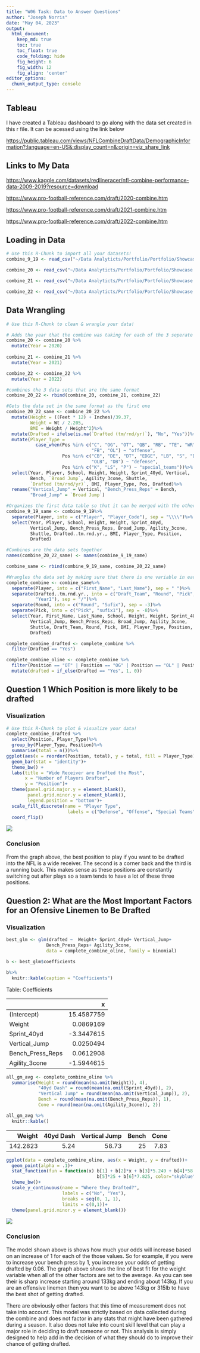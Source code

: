 ```yaml
---
title: "W06 Task: Data to Answer Questions"
author: "Joseph Norris"
date: "May 04, 2023"
output:
  html_document:  
    keep_md: true
    toc: true
    toc_float: true
    code_folding: hide
    fig_height: 6
    fig_width: 12
    fig_align: 'center'
editor_options: 
  chunk_output_type: console
---
```







## Tableau 

I have created a Tableau dashboard to go along with the data set created in this r file. It can be acessed using the link below 

https://public.tableau.com/views/NFLCombineDraftData/DemographicInformation?:language=en-US&:display_count=n&:origin=viz_share_link 


## Links to My Data

https://www.kaggle.com/datasets/redlineracer/nfl-combine-performance-data-2009-2019?resource=download
    
https://www.pro-football-reference.com/draft/2020-combine.htm
  
https://www.pro-football-reference.com/draft/2021-combine.htm  
    
https://www.pro-football-reference.com/draft/2022-combine.htm


## Loading in Data


```r
# Use this R-Chunk to import all your datasets!
combine_9_19 <- read_csv("~/Data Analyticts/Portfolio/Portfolio/Showcase Projects/NFL_combine/Data/NFL.csv")

combine_20 <- read_csv("~/Data Analyticts/Portfolio/Portfolio/Showcase Projects/NFL_combine/Data//2020_NFL_Combine_Data.csv")

combine_21 <- read_csv("~/Data Analyticts/Portfolio/Portfolio/Showcase Projects/NFL_combine/Data/2021_NFL_Combine_Data.csv")

combine_22 <- read_csv("~/Data Analyticts/Portfolio/Portfolio/Showcase Projects/NFL_combine/Data/2022_NFL_Combine_Data.csv")
```


## Data Wrangling


```r
# Use this R-Chunk to clean & wrangle your data!

# Adds the year that the combine was taking for each of the 3 seperate year datasets 
combine_20 <- combine_20 %>%
  mutate(Year = 2020)
  
combine_21 <- combine_21 %>%
  mutate(Year = 2021)

combine_22 <- combine_22 %>%
  mutate(Year = 2022)

#combines the 3 data sets that are the same format
combine_20_22 <- rbind(combine_20, combine_21, combine_22) 

#Gets the data set in the same format as the first one
combine_20_22_same <- combine_20_22 %>%
  mutate(Height = ((Feet * 12) + Inches)/39.37,
         Weight = Wt / 2.205,
         BMI = Weight / Height^2)%>%
  mutate(Drafted = ifelse(is.na(`Drafted (tm/rnd/yr)`), "No", "Yes"))%>%
  mutate(Player_Type = 
           case_when(Pos %in% c("C", "OG", "OT", "QB", "RB", "TE", "WR",
                                "FB", "OL") ~ "offense", 
                     Pos %in% c("CB", "DE", "DT", "EDGE", "LB", "S", "DL",
                                "OLB", "DB") ~ "defense",
                     Pos %in% c("K", "LS", "P") ~ "special_teams"))%>%
  select(Year, Player, School, Height, Weight, Sprint_40yd, Vertical,
         Bench, `Broad Jump`, Agility_3cone, Shuttle, 
         `Drafted (tm/rnd/yr)`, BMI, Player_Type, Pos, Drafted)%>%
  rename("Vertical_Jump" = Vertical, "Bench_Press_Reps" = Bench, 
         "Broad_Jump" = `Broad Jump`)

#Organizes the first data table so that it can be merged with the other ones
combine_9_19_same <- combine_9_19%>%
  separate(Player, into = c("Player", "Player_Code"), sep = "\\\\")%>%
  select(Year, Player, School, Height, Weight, Sprint_40yd, 
         Vertical_Jump, Bench_Press_Reps, Broad_Jump, Agility_3cone,
         Shuttle, Drafted..tm.rnd.yr., BMI, Player_Type, Position,
         Drafted)

#Combines are the data sets together
names(combine_20_22_same) <- names(combine_9_19_same) 

combine_same <- rbind(combine_9_19_same, combine_20_22_same)

#Wrangles the data set by making sure that there is one variable in each column
complete_combine <- combine_same%>%
  separate(Player, into = c("First_Name", "Last_Name"), sep = " ")%>%
  separate(Drafted..tm.rnd.yr., into = c("Draft_Team", "Round", "Pick",
           "Year1"), sep = "/")%>%
  separate(Round, into = c("Round", "Sufix"), sep = -3)%>%
  separate(Pick, into = c("Pick", "sufix1"), sep = -8)%>%
  select(Year, First_Name, Last_Name, School, Height, Weight, Sprint_40yd,
         Vertical_Jump, Bench_Press_Reps, Broad_Jump, Agility_3cone,
         Shuttle, Draft_Team, Round, Pick, BMI, Player_Type, Position,
         Drafted)

complete_combine_drafted <- complete_combine %>%
  filter(Drafted == "Yes")

complete_combine_oline <- complete_combine %>%
  filter(Position == "OT" | Position == "OG" | Position == "OL" | Position == "c")%>%
  mutate(drafted = if_else(Drafted == "Yes", 1, 0))
```


## Question 1 Which Position is more likely to be drafted

### Visualization


```r
# Use this R-Chunk to plot & visualize your data!
complete_combine_drafted %>%
  select(Position, Player_Type)%>%
  group_by(Player_Type, Position)%>%
  summarise(total = n())%>%
ggplot(aes(x = reorder(Position, total), y = total, fill = Player_Type))+
  geom_bar(stat = "identity")+
  theme_bw() +
  labs(title = "Wide Receiver are Drafted the Most",
       x = "Number of Players Drafter",
       y = "Position")+
  theme(panel.grid.major.y = element_blank(), 
        panel.grid.minor.y = element_blank(),
        legend.position = "bottom")+
  scale_fill_discrete(name = "Player Type", 
                       labels = c("Defense", "Offense", "Special Teams"))+
  coord_flip()
```

![](NFL_Combine_files/figure-html/plot_data-1.png)<!-- -->

### Conclusion

  From the graph above, the best position to play if you want to be drafted into the NFL is a wide receiver. The second is a corner back and the third is a running back. This makes sense as these positions are constantly switching out after plays so a team tends to have a lot of these three positions. 

## Question 2: What are the Most Important Factors for an Ofensive Linemen to Be Drafted

### Visualization


```r
best_glm <- glm(drafted ~  Weight+ Sprint_40yd+ Vertical_Jump+
               Bench_Press_Reps+ Agility_3cone,
               data = complete_combine_oline, family = binomial)

b <- best_glm$coefficients

b%>%
  knitr::kable(caption = "Coefficients")
```



Table: Coefficients

|                 |          x|
|:----------------|----------:|
|(Intercept)      | 15.4587759|
|Weight           |  0.0869169|
|Sprint_40yd      | -3.3447615|
|Vertical_Jump    |  0.0250494|
|Bench_Press_Reps |  0.0612908|
|Agility_3cone    | -1.5944615|

```r
all_gm_avg <- complete_combine_oline %>%
  summarise(Weight = round(mean(na.omit(Weight)), 4),
            "40yd Dash" = round(mean(na.omit(Sprint_40yd)), 2),
            "Vertical Jump" = round(mean(na.omit(Vertical_Jump)), 2),
            Bench = round(mean(na.omit(Bench_Press_Reps)), 1),
            Cone = round(mean(na.omit(Agility_3cone)), 2))

all_gm_avg %>%
  knitr::kable()
```



|   Weight| 40yd Dash| Vertical Jump| Bench| Cone|
|--------:|---------:|-------------:|-----:|----:|
| 142.2823|      5.24|         58.73|    25| 7.83|



```r
ggplot(data = complete_combine_oline, aes(x = Weight, y = drafted))+
  geom_point(alpha = .1)+
  stat_function(fun = function(x) b[1] + b[2]*x + b[3]*5.249 + b[4]*58.726 +
                                  b[5]*25 + b[6]*7.825, color="skyblue")+
  theme_bw()+
  scale_y_continuous(name = "Where they Drafted?",
                     labels = c("No", "Yes"),
                     breaks = seq(0, 1, 1),
                     limits = c(0,1))+
  theme(panel.grid.minor.y = element_blank())
```

![](NFL_Combine_files/figure-html/unnamed-chunk-3-1.png)<!-- -->



### Conclusion

  The model shown above is shows how much your odds will increase based on an increase of 1 for each of the those values. So for example, if you were to increase your bench press by 1, you increase your odds of getting drafted by 0.06. The graph above shows the line of best fit for the weight variable when all of the other factors are set to the average. As you can see their is sharp increase starting around 133kg and ending about 143kg. If you are an offensive linemen then you want to be above 143kg or 315lb to have the best shot of getting drafted.
  
  There are obviously other factors that this time of measurement does not take into account. This model was strictly based on data collected during the combine and does not factor in any stats that might have been gathered during a season. It also does not take into count skill level that can play a major role in deciding to draft someone or not. This analysis is simply designed to help add in the decision of what they should do to improve their chance of getting drafted. 
  

